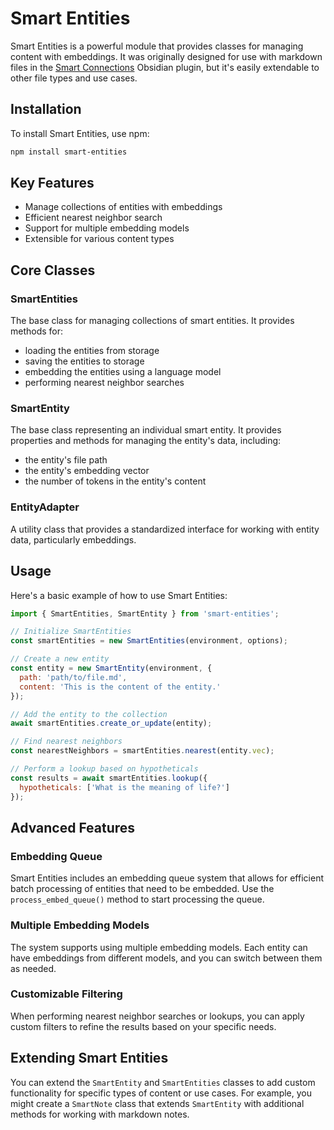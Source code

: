 # Smart Entities

Smart Entities is a powerful module that provides classes for managing content with embeddings. It was originally designed for use with markdown files in the [Smart Connections](https://github.com/brianpetro/obsidian-smart-connections) Obsidian plugin, but it's easily extendable to other file types and use cases.

## Installation

To install Smart Entities, use npm:

```bash
npm install smart-entities
```

## Key Features

- Manage collections of entities with embeddings
- Efficient nearest neighbor search
- Support for multiple embedding models
- Extensible for various content types

## Core Classes

### SmartEntities

The base class for managing collections of smart entities. It provides methods for:
- loading the entities from storage 
- saving the entities to storage
- embedding the entities using a language model
- performing nearest neighbor searches

### SmartEntity

The base class representing an individual smart entity. It provides properties and methods for managing the entity's data, including:
- the entity's file path
- the entity's embedding vector 
- the number of tokens in the entity's content

### EntityAdapter

A utility class that provides a standardized interface for working with entity data, particularly embeddings.

## Usage

Here's a basic example of how to use Smart Entities:

```javascript
import { SmartEntities, SmartEntity } from 'smart-entities';

// Initialize SmartEntities
const smartEntities = new SmartEntities(environment, options);

// Create a new entity
const entity = new SmartEntity(environment, {
  path: 'path/to/file.md',
  content: 'This is the content of the entity.'
});

// Add the entity to the collection
await smartEntities.create_or_update(entity);

// Find nearest neighbors
const nearestNeighbors = smartEntities.nearest(entity.vec);

// Perform a lookup based on hypotheticals
const results = await smartEntities.lookup({
  hypotheticals: ['What is the meaning of life?']
});
```

## Advanced Features

### Embedding Queue

Smart Entities includes an embedding queue system that allows for efficient batch processing of entities that need to be embedded. Use the `process_embed_queue()` method to start processing the queue.

### Multiple Embedding Models

The system supports using multiple embedding models. Each entity can have embeddings from different models, and you can switch between them as needed.

### Customizable Filtering

When performing nearest neighbor searches or lookups, you can apply custom filters to refine the results based on your specific needs.

## Extending Smart Entities

You can extend the `SmartEntity` and `SmartEntities` classes to add custom functionality for specific types of content or use cases. For example, you might create a `SmartNote` class that extends `SmartEntity` with additional methods for working with markdown notes.
